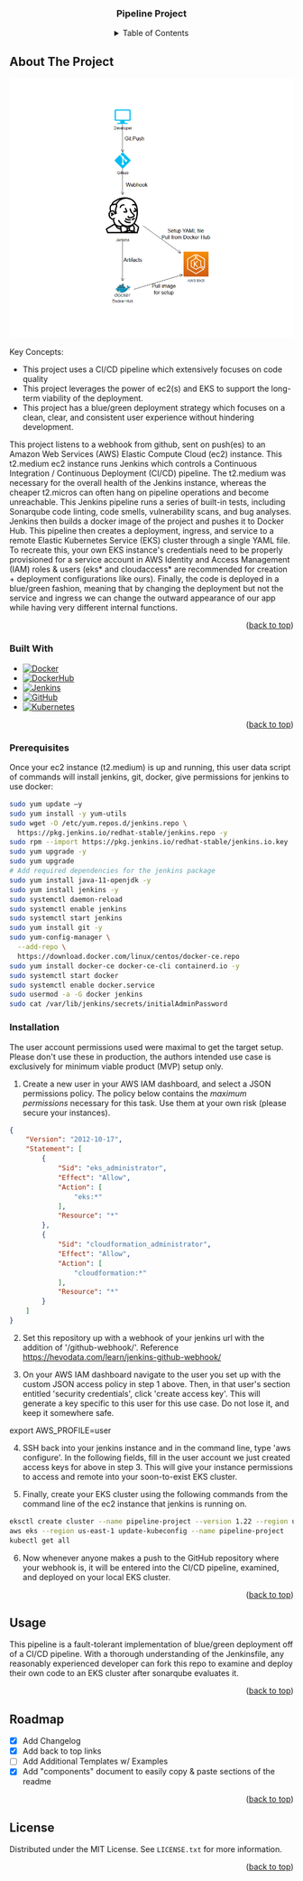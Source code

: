<!-- PROJECT TITLE -->
<div align="center">
  <h3 align="center">Pipeline Project</h3>
</div>



<!-- TABLE OF CONTENTS -->
<div align="center">
  <details>
    <summary>Table of Contents</summary>
    <ol>
      <li><a href="#about">About The Project</a></li>
      <li><a href="#built-with">Built With</a></li>
      <li><a href="#getting-started-and-assumptions">Getting Started and Assumptions</a></li>
      <li><a href="#prerequisites">Prerequisites</a></li>
      <li><a href="#installation">Installation</a></li>
      <li><a href="#usage">Usage</a></li>
      <li><a href="#roadmap">Roadmap</a></li>
      <li><a href="#license">License</a></li>
      <li><a href="#acknowledgments">Acknowledgments</a></li>
    </ol>
  </details>
</div>


<!-- ABOUT THE PROJECT -->
## About The Project

[![Product Name Screen Shot][product-screenshot]](https://github.com/waseemabushagor/pipeline/blob/master/images/screenshot.PNG)

Key Concepts:
* This project uses a CI/CD pipeline which extensively focuses on code quality
* This project leverages the power of ec2(s) and EKS to support the long-term viability of the deployment.
* This project has a blue/green deployment strategy which focuses on a clean, clear, and consistent user experience without hindering development.

This project listens to a webhook from github, sent on push(es) to an Amazon Web Services (AWS) Elastic Compute Cloud (ec2) instance. This t2.medium ec2 instance runs Jenkins which controls a Continuous Integration / Continuous Deployment (CI/CD) pipeline. The t2.medium was necessary for the overall health of the Jenkins instance, whereas the cheaper t2.micros can often hang on pipeline operations and become unreachable. This Jenkins pipeline runs a series of built-in tests, including Sonarqube code linting, code smells, vulnerability scans, and bug analyses. Jenkins then builds a docker image of the project and pushes it to Docker Hub. This pipeline then creates a deployment, ingress, and service to a remote Elastic Kubernetes Service (EKS) cluster through a single YAML file. To recreate this, your own EKS instance's credentials need to be properly provisioned for a service account in AWS Identity and Access Management (IAM) roles & users (eks* and cloudaccess* are recommended for creation + deployment configurations like ours). Finally, the code is deployed in a blue/green fashion, meaning that by changing the deployment but not the service and ingress we can change the outward appearance of our app while having very different internal functions.

<p align="right">(<a href="#top">back to top</a>)</p>



### Built With

* [![Docker][Docker.com]][Docker-url]
* [![DockerHub][DockerHub.com]][DockerHub-url]
* [![Jenkins][Jenkins.io]][Jenkins-url]
* [![GitHub][GitHub.com]][GitHub-url]
* [![Kubernetes][Kubernetes.io]][Kubernetes-url]

<p align="right">(<a href="#top">back to top</a>)</p>



<!-- GETTING STARTED -->

### Prerequisites

Once your ec2 instance (t2.medium) is up and running, this user data script of commands will install jenkins, git, docker, give permissions for jenkins to use docker:
  ```sh
  sudo yum update –y
  sudo yum install -y yum-utils
  sudo wget -O /etc/yum.repos.d/jenkins.repo \
    https://pkg.jenkins.io/redhat-stable/jenkins.repo -y
  sudo rpm --import https://pkg.jenkins.io/redhat-stable/jenkins.io.key
  sudo yum upgrade -y
  sudo yum upgrade
  # Add required dependencies for the jenkins package
  sudo yum install java-11-openjdk -y
  sudo yum install jenkins -y
  sudo systemctl daemon-reload
  sudo systemctl enable jenkins
  sudo systemctl start jenkins
  sudo yum install git -y
  sudo yum-config-manager \
    --add-repo \
    https://download.docker.com/linux/centos/docker-ce.repo
  sudo yum install docker-ce docker-ce-cli containerd.io -y
  sudo systemctl start docker
  sudo systemctl enable docker.service
  sudo usermod -a -G docker jenkins
  sudo cat /var/lib/jenkins/secrets/initialAdminPassword

  ```


### Installation

The user account permissions used were maximal to get the target setup. Please don't use these in production, the authors intended use case is exclusively for minimum viable product (MVP) setup only.

1. Create a new user in your AWS IAM dashboard, and select a JSON permissions policy. The policy below contains the _maximum permissions_ necessary for this task. Use them at your own risk (please secure your instances).
  ```json
  {
      "Version": "2012-10-17",
      "Statement": [
          {
              "Sid": "eks_administrator",
              "Effect": "Allow",
              "Action": [
                  "eks:*"
              ],
              "Resource": "*"
          },
          {
              "Sid": "cloudformation_administrator",
              "Effect": "Allow",
              "Action": [
                  "cloudformation:*"
              ],
              "Resource": "*"
          }
      ]
  }
  ```

2. Set this repository up with a webhook of your jenkins url with the addition of '/github-webhook/'. Reference https://hevodata.com/learn/jenkins-github-webhook/

3. On your AWS IAM dashboard navigate to the user you set up with the custom JSON access policy in step 1 above. Then, in that user's section entitled 'security credentials', click 'create access key'. This will generate a key specific to this user for this use case. Do not lose it, and keep it somewhere safe. 

export AWS_PROFILE=user

4. SSH back into your jenkins instance and in the command line, type 'aws configure'. In the following fields, fill in the user account we just created access keys for above in step 3. This will give your instance permissions to access and remote into your soon-to-exist EKS cluster.

5. Finally, create your EKS cluster using the following commands from the command line of the ec2 instance that jenkins is running on. 
  ```sh
  eksctl create cluster --name pipeline-project --version 1.22 --region us-east-1 --nodegroup-name linux-nodes --node-type t2.micro --nodes 1
  aws eks --region us-east-1 update-kubeconfig --name pipeline-project
  kubectl get all
  ```

6. Now whenever anyone makes a push to the GitHub repository where your webhook is, it will be entered into the CI/CD pipeline, examined, and deployed on your local EKS cluster.
<p align="right">(<a href="#top">back to top</a>)</p>



<!-- USAGE EXAMPLES -->
## Usage

This pipeline is a fault-tolerant implementation of blue/green deployment 
off of a CI/CD pipeline. With a thorough understanding of the Jenkinsfile,
any reasonably experienced developer can fork this repo to examine and
deploy their own code to an EKS cluster after sonarqube evaluates it.

<p align="right">(<a href="#top">back to top</a>)</p>



<!-- ROADMAP -->
## Roadmap

- [x] Add Changelog
- [x] Add back to top links
- [ ] Add Additional Templates w/ Examples
- [x] Add "components" document to easily copy & paste sections of the readme

<p align="right">(<a href="#top">back to top</a>)</p>



<!-- LICENSE -->
## License

Distributed under the MIT License. See `LICENSE.txt` for more information.

<p align="right">(<a href="#top">back to top</a>)</p>



<!-- MARKDOWN LINKS & IMAGES -->
<!-- https://www.markdownguide.org/basic-syntax/#reference-style-links -->
[contributors-shield]: https://img.shields.io/github/contributors/2206-devops-batch/ERMS-Project2?style=for-the-badge
[contributors-url]: https://github.com/2206-devops-batch/ERMS-Project2/graphs/contributors
[forks-shield]: https://img.shields.io/github/forks/2206-devops-batch/ERMS-Project2?style=for-the-badge
[forks-url]:https://github.com/2206-devops-batch/ERMS-Project2.git
[stars-shield]: https://img.shields.io/github/stars/2206-devops-batch/ERMS-Project2?style=for-the-badge
[stars-url]: https://github.com/2206-devops-batch/ERMS-Project2/stargazers
[issues-shield]: https://img.shields.io/github/issues/2206-devops-batch/ERMS-Project2?style=for-the-badge
[issues-url]: https://github.com/2206-devops-batch/ERMS-Project2/issues
[license-shield]: https://img.shields.io/github/license/2206-devops-batch/ERMS-Project2?style=for-the-badge
[license-url]: https://github.com/2206-devops-batch/ERMS-Project2/blob/master/LICENSE.txt
[linkedin-shield]: https://img.shields.io/badge/-LinkedIn-black.svg?style=for-the-badge&logo=linkedin&colorB=555
[linkedin-url]: https://linkedin.com/in/othneildrew
[product-screenshot]: images/screenshot.PNG
[Docker.com]:https://img.shields.io/badge/Docker-white?style=for-the-badge&logo=docker&logoColor=30B2F5
[Docker-url]:https://www.docker.com/
[DockerHub.com]:https://img.shields.io/badge/DockerHub-white?style=for-the-badge&logo=dockerhub&logoColor=30B2F5
[DockerHub-url]:https://hub.docker.com/
[Jenkins.io]:https://img.shields.io/badge/Jenkins-white?style=for-the-badge&logo=jenkins&logoColor=black
[Jenkins-url]:https://www.jenkins.io/
[GitHub.com]:https://img.shields.io/badge/GitHub-white?style=for-the-badge&logo=github&logoColor=black
[GitHub-url]:https://github.com/
[Kubernetes.io]:https://img.shields.io/badge/Kubernetes-white?style=for-the-badge&logo=kubernetes&logoColor=004DFF
[Kubernetes-url]:https://kubernetes.io/
